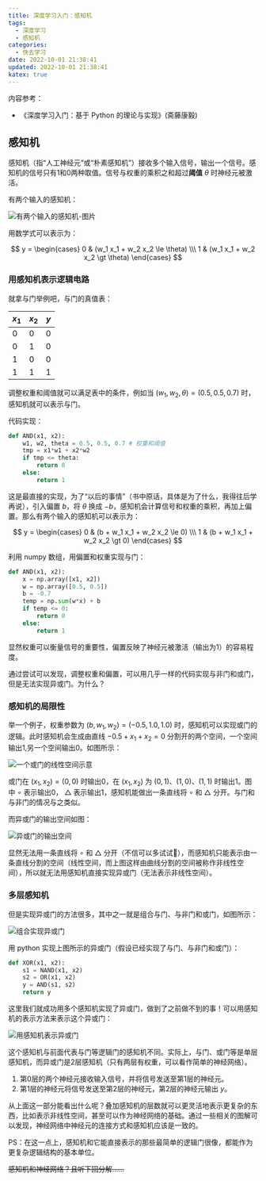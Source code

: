 ```yaml
---
title: 深度学习入门：感知机
tags:
  - 深度学习
  - 感知机
categories:
  - 快去学习
date: 2022-10-01 21:38:41
updated: 2022-10-01 21:38:41
katex: true
---
```


内容参考：

- 《深度学习入门：基于 Python 的理论与实现》(斋藤康毅)

## 感知机

感知机（指“人工神经元”或“朴素感知机”）接收多个输入信号，输出一个信号。感知机的信号只有1和0两种取值。信号与权重的乘积之和超过**阈值** $\theta$ 时神经元被激活。

有两个输入的感知机：

![有两个输入的感知机-图片](https://s2.loli.net/2022/10/01/jdJwRnHIMAU4pDz.png)

用数学式可以表示为：

$$ y = \begin{cases} 0 & (w_1 x_1 + w_2 x_2 \le \theta) \\\ 1 & (w_1 x_1 + w_2 x_2 \gt \theta) \end{cases} $$

### 用感知机表示逻辑电路

就拿与门举例吧，与门的真值表：

|$x_1$|$x_2$|$y$|
|-|-|-|
|0|0|0|
|0|1|0|
|1|0|0|
|1|1|1|

调整权重和阈值就可以满足表中的条件，例如当 $(w_1, w_2, \theta) = (0.5, 0.5, 0.7)$ 时，感知机就可以表示与门。

代码实现：

```python
def AND(x1, x2):
    w1, w2, theta = 0.5, 0.5, 0.7 # 权重和阈值
    tmp = x1*w1 + x2*w2
    if tmp <= theta:
        return 0
    else:
        return 1
```

这是最直接的实现，为了“以后的事情”（书中原话，具体是为了什么，我得往后学再说），引入偏置 $b$，将 $\theta$ 换成 $-b$，感知机会计算信号和权重的乘积，再加上偏置。那么有两个输入的感知机可以表示为：

$$ y = \begin{cases} 0 & (b + w_1 x_1 + w_2 x_2 \le 0) \\\ 1 & (b + w_1 x_1 + w_2 x_2 \gt 0) \end{cases} $$

利用 numpy 数组，用偏置和权重实现与门：

```python
def AND(x1, x2):
    x = np.array([x1, x2])
    w = np.array([0.5, 0.5])
    b = -0.7
    temp = np.sum(w*x) + b
    if temp <= 0:
        return 0
    else:
        return 1
```

显然权重可以衡量信号的重要性，偏置反映了神经元被激活（输出为1）的容易程度。

通过尝试可以发现，调整权重和偏置，可以用几乎一样的代码实现与非门和或门，但是无法实现异或门。为什么？

### 感知机的局限性

举一个例子，权重参数为 $(b, w_1, w_2) = (-0.5, 1.0, 1.0)$ 时，感知机可以实现或门的逻辑。此时感知机会生成由直线 $-0.5 + x_1 + x_2 = 0$ 分割开的两个空间，一个空间输出1,另一个空间输出0。如图所示：

![一个或门的线性空间示意](https://s2.loli.net/2022/10/01/lFgarC6HOzn2UNE.png)

或门在 $(x_1, x_2) = (0, 0)$ 时输出0，在 $(x_1, x_2)$ 为 $(0, 1)$、$(1, 0)$、$(1, 1)$ 时输出1。图中 $\circ$ 表示输出0， $\triangle$ 表示输出1，感知机能做出一条直线将 $\circ$ 和 $\triangle$ 分开。与门和与非门的情况与之类似。

而异或门的输出空间如图：

![异或门的输出空间](https://s2.loli.net/2022/10/01/3TBwZ5qSeRLOcUf.png)

显然无法用一条直线将 $\circ$ 和 $\triangle$ 分开（不信可以多试试🤪），而感知机只能表示由一条直线分割的空间（线性空间，而上图这样由曲线分割的空间被称作非线性空间），所以就无法用感知机直接实现异或门（无法表示非线性空间）。

### 多层感知机

但是实现异或门的方法很多，其中之一就是组合与门、与非门和或门，如图所示：

![组合实现异或门](https://s2.loli.net/2022/10/01/JXFVygiPfKe2B1x.png)

用 python 实现上图所示的异或门（假设已经实现了与门、与非门和或门）：

```python
def XOR(x1, x2):
    s1 = NAND(x1, x2)
    s2 = OR(x1, x2)
    y = AND(s1, s2)
    return y
```

这里我们就成功用多个感知机实现了异或门，做到了之前做不到的事！可以用感知机的表示方法来表示这个异或门：

![用感知机表示异或门](https://s2.loli.net/2022/10/01/lGJzhTYB5Xu4NgS.png)

这个感知机与前面代表与门等逻辑门的感知机不同。实际上，与门、或门等是单层感知机，而异或门是2层感知机（只有两层有权重，可以看作简单的神经网络）。

1. 第0层的两个神经元接收输入信号，并将信号发送至第1层的神经元。
2. 第1层的神经元将信号发送至第2层的神经元，第2层的神经元输出 $y$。

从上面这一部分能看出什么呢？叠加感知机的层数就可以更灵活地表示更复杂的东西，比如表示非线性空间，甚至可以作为神经网络的基础。通过一些相关的图解可以发现，神经网络中神经元的连接方式和感知机应该是一致的。

PS：在这一点上，感知机和它能直接表示的那些最简单的逻辑门很像，都能作为更复杂逻辑结构的基本单位。

~~感知机和神经网络？且听下回分解……~~
